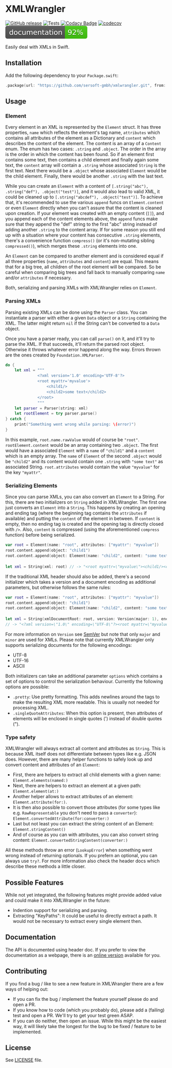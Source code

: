 # XMLWrangler

[![GitHub release](https://img.shields.io/github/release/sersoft-gmbh/XMLWrangler.svg?style=flat)](https://github.com/sersoft-gmbh/XMLWrangler/releases/latest)
![Tests](https://github.com/sersoft-gmbh/XMLWrangler/workflows/Tests/badge.svg)
[![Codacy Badge](https://api.codacy.com/project/badge/Grade/c997088f35484726bb1bc6167f074cc4)](https://www.codacy.com/app/ffried/XMLWrangler?utm_source=github.com&amp;utm_medium=referral&amp;utm_content=sersoft-gmbh/XMLWrangler&amp;utm_campaign=Badge_Grade)
[![codecov](https://codecov.io/gh/sersoft-gmbh/XMLWrangler/branch/master/graph/badge.svg)](https://codecov.io/gh/sersoft-gmbh/XMLWrangler)
[![jazzy](https://raw.githubusercontent.com/sersoft-gmbh/XMLWrangler/gh-pages/badge.svg?sanitize=true)](https://sersoft-gmbh.github.io/XMLWrangler)

Easily deal with XMLs in Swift.

## Installation

Add the following dependency to your `Package.swift`:
```swift
.package(url: "https://github.com/sersoft-gmbh/xmlwrangler.git", from: "4.0.0"),
```

## Usage

### Element

Every element in an XML is represented by the `Element` struct. It has three properties, `name` which reflects the element's tag name, `attributes` which contains all attributes of the element as a Dictionary and `content` which describes the content of the element.
The content is an array of a `Content` enum. The enum has two cases: `.string` and `.object`. The order in the array is the order in which the content has been found. So if an element first contains some text, then contains a child element and finally again some text, the `content` array will contain a `.string` whose associated `String` is the first text. Next there would be a `.object` whose associated `Element` would be the child element. Finally, there would be another `.string` with the last text.

While you can create an `Element` with a content of `[.string("abc"), .string("def"), .object("test")]`, and it would also lead to valid XML, it could be cleaned up to `[.string("abcdef"), .object("test")]`. To achieve that, it's recommended to use the various `append` funcs on `Element.content` or even `Element` directly when you can't assure that the content is cleaned upon creation. If your element was created with an empty content (`[]`), and you append each of the content elements above, the `append` funcs make sure that they append the "def" string to the first "abc" string instead of adding another `.string` to the content array. If for some reason you still end up with a situation where your content has consecutive `.string` elements, there's a convenience function `compress()` (or it's non-mutating sibling `compressed()`), which merges these `.string` elements into one.

An `Element` can be compared to another element and is considered equal if all three properties (`name`, `attributes` and `content`) are equal. This means that for a big tree, all children of the root element will be compared. So be careful when comparing big trees and fall back to manually comparing `name` and/or `attributes` if necessary.

Both, serializing and parsing XMLs with XMLWrangler relies on `Element`.

### Parsing XMLs

Parsing existing XMLs can be done using the `Parser` class. You can instantiate a parser with either a given `Data` object or a `String` containing the XML. The latter might return `nil` if the String can't be converted to a `Data` object.

Once you have a parser ready, you can call `parse()` on it, and it'll try to parse the XML. If that succeeds, it'll return the parsed root object. Otherwise it throws whatever error happend along the way. Errors thrown are the ones created by `Foundation.XMLParser`.

```swift
do {
    let xml = """
              <?xml version='1.0' encoding='UTF-8'?>
              <root myattr='myvalue'>
                  <child1/>
                  <child2>some text</child2>
              </root>
              """
    let parser = Parser(string: xml)
    let rootElement = try parser.parse()
} catch {
    print("Something went wrong while parsing: \(error)")
}
```

In this example, `root.name.rawValue` would of course be `"root"`. `rootElement.content` would be an array containing two `.object`. The first would have a associated `Element` with a `name` of `"child1"` and a `content` which is an empty array. The `name` of `Element` of the second `.object` would be `"child2"` and its content would contain one `.string` with `"some text"` as associated String. `root.attributes` would contain the value `"myvalue"` for the key `"myattr"`.

### Serializing Elements

Since you can parse XMLs, you can also convert an `Element` to a String. For this, there are two initializers on `String` added in XMLWrangler.
The first one just converts an `Element` into a `String`. This happens by creating an opening and ending tag (where the beginning tag contains the `attributes` if available) and putting the `content` of the element in between. If `content` is empty, then no ending tag is created and the opening tag is directly closed with `/>`. Also, `content` is compressed (using the aforementioned `compress` function) before being serialized.

```swift
var root = Element(name: "root", attributes: ["myattr": "myvalue"])
root.content.append(object: "child1")
root.content.append(object: Element(name: "child2", content: "some text"))

let xml = String(xml: root) // -> "<root myattr=\"myvalue\"><child1/><child2>some text</child2></root>"
```

If the traditional XML header should also be added, there's a second initializer which takes a version and a document encoding as additional parameters, but otherwise follows the same rules:

```swift
var root = Element(name: "root", attributes: ["myattr": "myvalue"])
root.content.append(object: "child1")
root.content.append(object: Element(name: "child2", content: "some text"))

let xml = String(xmlDocumentRoot: root, version: Version(major: 1), encoding: .utf8)
// -> "<?xml version=\"1.0\" encoding=\"UTF-8\"?><root myattr=\"myvalue\"><child1/><child2>some text</child2></root>"
```

For more information on `Version` see [SemVer](https://github.com/sersoft-gmbh/semver) but note that only `major` and `minor` are used for XMLs.
Please note that currently XMLWrangler only supports serializing documents for the following encodings:

-   UTF-8
-   UTF-16
-   ASCII

Both initializers can take an additional parameter `options` which contains a set of options to control the serialization behaviour. Currently the following options are possible:

-   `.pretty`: Use pretty formatting. This adds newlines around the tags to make the resulting XML more readable. This is usually not needed for processing XML.
-   `.singleQuoteAttributes`: When this option is present, then attributes of elements will be enclosed in single quotes (') instead of double quotes (").

### Type safety

XMLWrangler will always extract all content and attributes as `String`. This is because XML itself does not differentiate between types like e.g. JSON does.
However, there are many helper functions to safely look up and convert content and attributes of an `Element`:

-   First, there are helpers to extract all child elements with a given name: `Element.elements(named:)`
-   Next, there are helpers to extract an element at a given path: `Element.element(at:)`
-   Another helper allows to extract attributes of an element: `Element.attribute(for:)`.
-   It is then also possible to convert those attributes (for some types like e.g. `RawRepresentable` you don't need to pass a `converter`): `Element.convertedAttribute(for:converter:)`
-   Last but not least you can extract the string content of an Element: `Element.stringContent()`
-   And of course as you can with attributes, you can also convert string content: `Element.convertedStringContent(converter:)`

All these methods throw an error (`LookupError`) when something went wrong instead of returning optionals. If you prefern an optional, you can always use `try?`.
For more information also check the header docs which describe these methods a little closer.

## Possible Features

While not yet integrated, the following features might provide added value and could make it into XMLWrangler in the future:

-   Indention support for serializing and parsing.
-   Extracting "KeyPaths": It could be useful to directly extract a path. It would not be necessary to extract every single element then.

## Documentation

The API is documented using header doc. If you prefer to view the documentation as a webpage, there is an [online version](https://sersoft-gmbh.github.io/XMLWrangler) available for you.

## Contributing

If you find a bug / like to see a new feature in XMLWrangler there are a few ways of helping out:

-   If you can fix the bug / implement the feature yourself please do and open a PR.
-   If you know how to code (which you probably do), please add a (failing) test and open a PR. We'll try to get your test green ASAP.
-   If you can do neither, then open an issue. While this might be the easiest way, it will likely take the longest for the bug to be fixed / feature to be implemented.

## License

See [LICENSE](./LICENSE) file.
